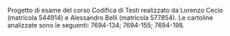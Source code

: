 Progetto di esame del corso Codifica di Testi realizzato da Lorenzo Cecio (matricola 544914) e Alessandro Belli (matricola 577854). 
Le cartoline analizzate sono le seguenti: 7694-134; 7694-155; 7694-198.

